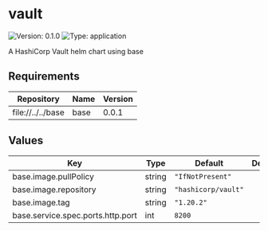 # vault

![Version: 0.1.0](https://img.shields.io/badge/Version-0.1.0-informational?style=flat-square) ![Type: application](https://img.shields.io/badge/Type-application-informational?style=flat-square)

A HashiCorp Vault helm chart using base

## Requirements

| Repository | Name | Version |
|------------|------|---------|
| file://../../base | base | 0.0.1 |

## Values

| Key | Type | Default | Description |
|-----|------|---------|-------------|
| base.image.pullPolicy | string | `"IfNotPresent"` |  |
| base.image.repository | string | `"hashicorp/vault"` |  |
| base.image.tag | string | `"1.20.2"` |  |
| base.service.spec.ports.http.port | int | `8200` |  |

